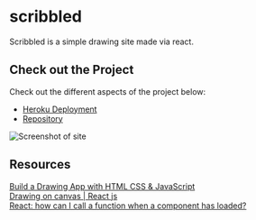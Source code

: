 # scribbled

Scribbled is a simple drawing site made via react.

## Check out the Project

Check out the different aspects of the project below:

- [Heroku Deployment](https://sprite-planner.herokuapp.com/)
- [Repository](https://github.com/johnathanmann/scribbled)

![Screenshot of site]()

## Resources 
[Build a Drawing App with HTML CSS & JavaScript](https://www.youtube.com/watch?v=h9Cpvss1An4&ab_channel=CodeCreative)<br>
[Drawing on canvas | React js](https://www.youtube.com/watch?v=Zq9aiwtEXF0&ab_channel=WebDevNinja)<br>
[React: how can I call a function when a component has loaded?](https://stackoverflow.com/questions/62774907/react-how-can-i-call-a-function-when-a-component-has-loaded/69985650#69985650)<br>
